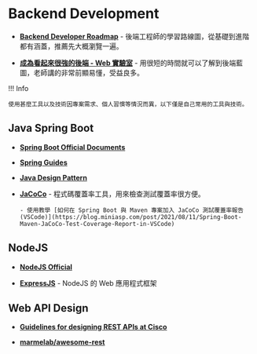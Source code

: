 # Backend Development

- [**Backend Developer Roadmap**](https://roadmap.sh/backend) - 後端工程師的學習路線圖，從基礎到進階都有涵蓋，推薦先大概瀏覽一遍。

- [**成為看起來很強的後端 - Web 實驗室**](https://www.youtube.com/playlist?list=PLS5AiLcCHgNxd341NwuY9EOpVvY5Z8VOs) - 用很短的時間就可以了解到後端藍圖，老師講的非常前顯易懂，受益良多。

!!! Info

    使用甚麼工具以及技術因專案需求、個人習慣等情況而異，以下僅是自己常用的工具與技術。

## Java Spring Boot

- [**Spring Boot Official Documents**](https://docs.spring.io/spring-boot/docs/current/reference/htmlsingle/)

- [**Spring Guides**](https://spring.io/guides)

- [**Java Design Pattern**](https://java-design-patterns.com/)

- [**JaCoCo**](https://www.eclemma.org/jacoco/) - 程式碼覆蓋率工具，用來檢查測試覆蓋率很方便。

      - 使用教學 [如何在 Spring Boot 與 Maven 專案加入 JaCoCo 測試覆蓋率報告(VSCode)](https://blog.miniasp.com/post/2021/08/11/Spring-Boot-Maven-JaCoCo-Test-Coverage-Report-in-VSCode)

## NodeJS

- [**NodeJS Official**](https://nodejs.org/en)

- [**ExpressJS**](https://nodejs.org/en) - NodeJS 的 Web 應用程式框架

## Web API Design

- [**Guidelines for designing REST APIs at Cisco**](https://github.com/CiscoDevNet/api-design-guide#references)

- [**marmelab/awesome-rest**](https://github.com/marmelab/awesome-rest)
